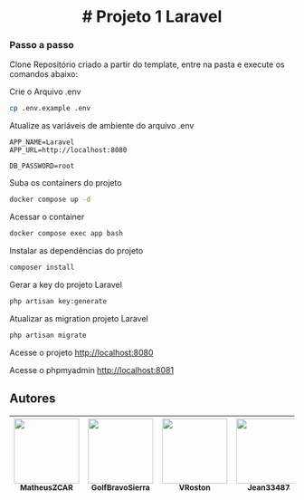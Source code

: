 <h1 align="center"> # Projeto 1 Laravel

### Passo a passo
Clone Repositório criado a partir do template, entre na pasta e execute os comandos abaixo:

Crie o Arquivo .env
```sh
cp .env.example .env
```

Atualize as variáveis de ambiente do arquivo .env
```dosini
APP_NAME=Laravel
APP_URL=http://localhost:8080

DB_PASSWORD=root
```

Suba os containers do projeto
```sh
docker compose up -d
```

Acessar o container
```sh
docker compose exec app bash
```

Instalar as dependências do projeto
```sh
composer install
```

Gerar a key do projeto Laravel
```sh
php artisan key:generate
```

Atualizar as migration projeto Laravel
```sh
php artisan migrate
```

Acesse o projeto
[http://localhost:8080](http://localhost:8080)

Acesse o phpmyadmin
[http://localhost:8081](http://localhost:8081)

## Autores
| [<img src="https://avatars.githubusercontent.com/u/107090798?v=4" width=115><br><sub>MatheusZCAR</sub>](https://github.com/MatheusZCAR) |  [<img src="https://avatars.githubusercontent.com/u/106974254?v=4" width=115><br><sub>GolfBravoSierra</sub>](https://github.com/GolfBravoSierra) |  [<img src="https://avatars.githubusercontent.com/u/111363981?v=4" width=115><br><sub>VRoston</sub>](https://github.com/VRoston) | [<img src="https://avatars.githubusercontent.com/u/55934276?v=4" width=115><br><sub>Jean33487</sub>](https://github.com/jean33487) |  [<img src="https://avatars.githubusercontent.com/u/78030935?v=4" width=115><br><sub>Zaldef</sub>](https://github.com/Zaldef) |  [<img src="https://avatars.githubusercontent.com/u/111884977?v=4" width=115><br><sub>leticiamaiza</sub>](https://github.com/leticiamaiza) |  [<img src="https://avatars.githubusercontent.com/u/62515650?v=4" width=115><br><sub>RumanLucas</sub>](https://github.com/RumanLucas) | 
| :---: | :---: | :---: | :---: | :---: | :---: | :---: |
